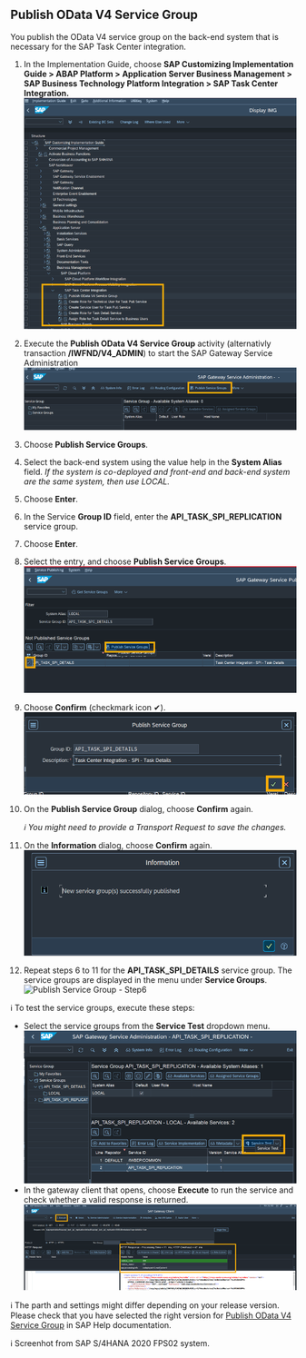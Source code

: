 ## Publish OData V4 Service Group

You publish the OData V4 service group on the back-end system that is necessary for the SAP Task Center integration.

1. In the Implementation Guide, choose **SAP Customizing Implementation Guide > ABAP Platform > Application Server  Business Management > SAP Business Technology Platform Integration > SAP Task Center Integration.** ![IMG acivity Publish OData V4](images/s4h-img-tree.png)

2. Execute the **Publish OData V4 Service Group** activity (alternativly transaction **/IWFND/V4_ADMIN**) to start the SAP Gateway Service Administration
![Publish Service Groups](images/s4h-gateway-service-publish-service.png)

3. Choose **Publish Service Groups**. 

4. Select the back-end system using the value help in the **System Alias** field. *If the system is co-deployed and front-end and back-end system are the same system, then use LOCAL.*

5. Choose **Enter**.


6. In the Service **Group ID** field, enter the **API_TASK_SPI_REPLICATION** service group.

7. Choose **Enter**.


8. Select the entry, and choose **Publish Service Groups**.
![Publish Service Group - Step4](images/s4h-gateway-service-publish-service-activation-step1.png)

9. Choose **Confirm** (checkmark icon ✔).
![Publish Service Group - Step5](images/s4h-gateway-service-publish-service-activation-step2.png)

10. On the **Publish Service Group** dialog, choose **Confirm** again.

    *ℹ You might need to provide a Transport Request to save the changes.*

11. On the **Information** dialog, choose **Confirm** again.
![Publish Service Group - Step6](images/s4h-gateway-service-publish-service-activation-step4.png)

12. Repeat steps 6 to 11 for the **API_TASK_SPI_DETAILS** service group. 
The service groups are displayed in the menu under **Service Groups**.
![Publish Service Group - Step6](images/s4h-gateway-service-publish-service-activation-step5.png)



ℹ To test the service groups, execute these steps:
-  Select the service groups from the **Service Test** dropdown menu.
    ![Test Connection - Step 1](images/s4h-gateway-service-publish-service-test-step1.png)
-  In the gateway client that opens, choose **Execute** to run the service and check whether a valid response is returned.
    ![Test Connection - Setp 2](images/s4h-gateway-service-publish-service-test-step2.png)


ℹ The parth and settings might differ depending on your release version. Please check that you have selected the right version for [Publish OData V4 Service Group](https://help.sap.com/docs/SAP_S4HANA_ON-PREMISE/0f18dddf28764f5b807ecd80549044cc/f188a5ae7723424cabafbf3c80ce0c17.html?version=2021.002) in SAP Help documentation.

ℹ Screenhot from SAP S/4HANA 2020 FPS02 system.